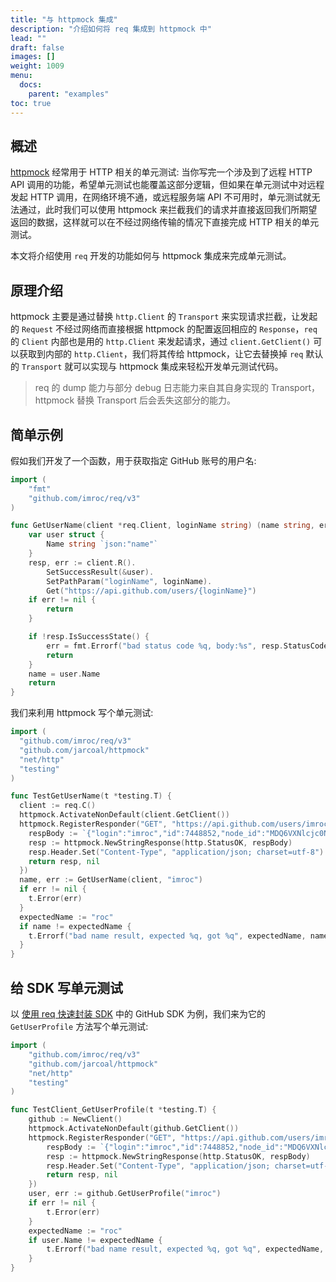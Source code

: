 ```yaml
---
title: "与 httpmock 集成"
description: "介绍如何将 req 集成到 httpmock 中"
lead: ""
draft: false
images: []
weight: 1009
menu:
  docs:
    parent: "examples"
toc: true
---
```


## 概述

[httpmock](https://github.com/jarcoal/httpmock) 经常用于 HTTP 相关的单元测试: 当你写完一个涉及到了远程 HTTP API 调用的功能，希望单元测试也能覆盖这部分逻辑，但如果在单元测试中对远程发起 HTTP 调用，在网络环境不通，或远程服务端 API 不可用时，单元测试就无法通过，此时我们可以使用 httpmock 来拦截我们的请求并直接返回我们所期望返回的数据，这样就可以在不经过网络传输的情况下直接完成 HTTP 相关的单元测试。

本文将介绍使用 `req` 开发的功能如何与 httpmock 集成来完成单元测试。

## 原理介绍

httpmock 主要是通过替换 `http.Client` 的 `Transport` 来实现请求拦截，让发起的 `Request` 不经过网络而直接根据 httpmock 的配置返回相应的 `Response`，`req` 的 `Client` 内部也是用的 `http.Client` 来发起请求，通过 `client.GetClient()` 可以获取到内部的 `http.Client`，我们将其传给 httpmock，让它去替换掉 `req` 默认的 `Transport` 就可以实现与 httpmock 集成来轻松开发单元测试代码。

> req 的 dump 能力与部分 debug 日志能力来自其自身实现的 Transport，httpmock 替换 Transport 后会丢失这部分的能力。

## 简单示例

假如我们开发了一个函数，用于获取指定 GitHub 账号的用户名:

```go
import (
	"fmt"
	"github.com/imroc/req/v3"
)

func GetUserName(client *req.Client, loginName string) (name string, err error) {
	var user struct {
		Name string `json:"name"`
	}
	resp, err := client.R().
		SetSuccessResult(&user).
		SetPathParam("loginName", loginName).
		Get("https://api.github.com/users/{loginName}")
	if err != nil {
		return
	}

	if !resp.IsSuccessState() {
		err = fmt.Errorf("bad status code %q, body:%s", resp.StatusCode, resp.String())
		return
	}
	name = user.Name
	return
}
```

我们来利用 httpmock 写个单元测试:

```go
import (
  "github.com/imroc/req/v3"
  "github.com/jarcoal/httpmock"
  "net/http"
  "testing"
)

func TestGetUserName(t *testing.T) {
  client := req.C()
  httpmock.ActivateNonDefault(client.GetClient())
  httpmock.RegisterResponder("GET", "https://api.github.com/users/imroc", func(request *http.Request) (*http.Response, error) {
    respBody := `{"login":"imroc","id":7448852,"node_id":"MDQ6VXNlcjc0NDg4NTI=","avatar_url":"https://avatars.githubusercontent.com/u/7448852?v=4","gravatar_id":"","url":"https://api.github.com/users/imroc","html_url":"https://github.com/imroc","followers_url":"https://api.github.com/users/imroc/followers","following_url":"https://api.github.com/users/imroc/following{/other_user}","gists_url":"https://api.github.com/users/imroc/gists{/gist_id}","starred_url":"https://api.github.com/users/imroc/starred{/owner}{/repo}","subscriptions_url":"https://api.github.com/users/imroc/subscriptions","organizations_url":"https://api.github.com/users/imroc/orgs","repos_url":"https://api.github.com/users/imroc/repos","events_url":"https://api.github.com/users/imroc/events{/privacy}","received_events_url":"https://api.github.com/users/imroc/received_events","type":"User","site_admin":false,"name":"roc","company":"Tencent","blog":"https://imroc.cc","location":"China","email":null,"hireable":true,"bio":"I'm roc","twitter_username":"imrocchan","public_repos":137,"public_gists":0,"followers":407,"following":155,"created_at":"2014-04-30T10:50:46Z","updated_at":"2022-05-03T12:12:52Z"}`
    resp := httpmock.NewStringResponse(http.StatusOK, respBody)
    resp.Header.Set("Content-Type", "application/json; charset=utf-8")
    return resp, nil
  })
  name, err := GetUserName(client, "imroc")
  if err != nil {
    t.Error(err)
  }
  expectedName := "roc"
  if name != expectedName {
    t.Errorf("bad name result, expected %q, got %q", expectedName, name)
  }
}
```

## 给 SDK 写单元测试

以 [使用 req 快速封装 SDK](../build-sdk-quickly-with-req/) 中的 GitHub SDK 为例，我们来为它的 `GetUserProfile` 方法写个单元测试:

```go
import (
	"github.com/imroc/req/v3"
	"github.com/jarcoal/httpmock"
	"net/http"
	"testing"
)

func TestClient_GetUserProfile(t *testing.T) {
	github := NewClient()
	httpmock.ActivateNonDefault(github.GetClient())
	httpmock.RegisterResponder("GET", "https://api.github.com/users/imroc", func(request *http.Request) (*http.Response, error) {
		respBody := `{"login":"imroc","id":7448852,"node_id":"MDQ6VXNlcjc0NDg4NTI=","avatar_url":"https://avatars.githubusercontent.com/u/7448852?v=4","gravatar_id":"","url":"https://api.github.com/users/imroc","html_url":"https://github.com/imroc","followers_url":"https://api.github.com/users/imroc/followers","following_url":"https://api.github.com/users/imroc/following{/other_user}","gists_url":"https://api.github.com/users/imroc/gists{/gist_id}","starred_url":"https://api.github.com/users/imroc/starred{/owner}{/repo}","subscriptions_url":"https://api.github.com/users/imroc/subscriptions","organizations_url":"https://api.github.com/users/imroc/orgs","repos_url":"https://api.github.com/users/imroc/repos","events_url":"https://api.github.com/users/imroc/events{/privacy}","received_events_url":"https://api.github.com/users/imroc/received_events","type":"User","site_admin":false,"name":"roc","company":"Tencent","blog":"https://imroc.cc","location":"China","email":null,"hireable":true,"bio":"I'm roc","twitter_username":"imrocchan","public_repos":137,"public_gists":0,"followers":407,"following":155,"created_at":"2014-04-30T10:50:46Z","updated_at":"2022-05-03T12:12:52Z"}`
		resp := httpmock.NewStringResponse(http.StatusOK, respBody)
		resp.Header.Set("Content-Type", "application/json; charset=utf-8")
		return resp, nil
	})
	user, err := github.GetUserProfile("imroc")
	if err != nil {
		t.Error(err)
	}
	expectedName := "roc"
	if user.Name != expectedName {
		t.Errorf("bad name result, expected %q, got %q", expectedName, user.Name)
	}
}
```
